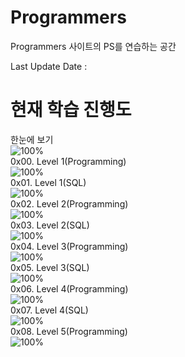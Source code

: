 # Programmers
Programmers 사이트의 PS를 연습하는 공간

Last Update Date : 

# 현재 학습 진행도  
한눈에 보기    
![100%](https://progress-bar.dev/7/?scale=243&title=progress&width=500&color=babaca&suffix=/243)   
0x00. Level 1(Programming)  
![100%](https://progress-bar.dev/7/?scale=54&title=progress&width=500&color=babaca&suffix=/54)  
0x01. Level 1(SQL)    
![100%](https://progress-bar.dev/0/?scale=10&title=progress&width=500&color=babaca&suffix=/10)    
0x02. Level 2(Programming)  
![100%](https://progress-bar.dev/0/?scale=66&title=progress&width=500&color=babaca&suffix=/66)  
0x03. Level 2(SQL)    
![100%](https://progress-bar.dev/0/?scale=11&title=progress&width=500&color=babaca&suffix=/11)    
0x04. Level 3(Programming)  
![100%](https://progress-bar.dev/0/?scale=53&title=progress&width=500&color=babaca&suffix=/53)  
0x05. Level 3(SQL)    
![100%](https://progress-bar.dev/0/?scale=5&title=progress&width=500&color=babaca&suffix=/5)    
0x06. Level 4(Programming)  
![100%](https://progress-bar.dev/0/?scale=26&title=progress&width=500&color=babaca&suffix=/26)  
0x07. Level 4(SQL)    
![100%](https://progress-bar.dev/0/?scale=3&title=progress&width=500&color=babaca&suffix=/3)    
0x08. Level 5(Programming)  
![100%](https://progress-bar.dev/0/?scale=13&title=progress&width=500&color=babaca&suffix=/13)     